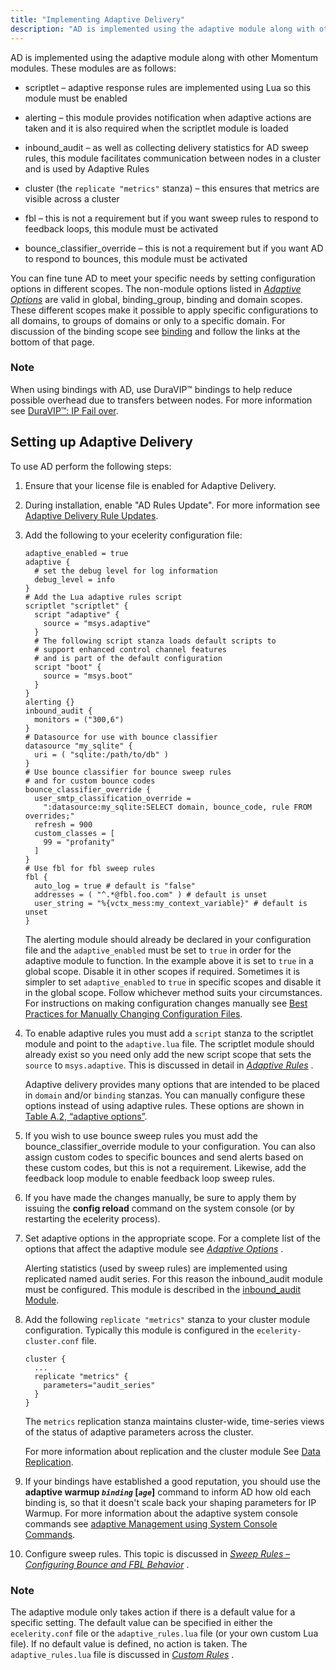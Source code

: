 ```yaml
---
title: "Implementing Adaptive Delivery"
description: "AD is implemented using the adaptive module along with other Momentum modules These modules are as follows scriptlet adaptive response rules are implemented using Lua so this module must be enabled alerting this module provides notification when adaptive actions are taken and it is also required when the scriptlet module..."
---
```



AD is implemented using the adaptive module along with other Momentum modules. These modules are as follows:

*   scriptlet – adaptive response rules are implemented using Lua so this module must be enabled

*   alerting – this module provides notification when adaptive actions are taken and it is also required when the scriptlet module is loaded

*   inbound_audit – as well as collecting delivery statistics for AD sweep rules, this module facilitates communication between nodes in a cluster and is used by Adaptive Rules

*   cluster (the `replicate "metrics"` stanza) – this ensures that metrics are visible across a cluster

*   fbl – this is not a requirement but if you want sweep rules to respond to feedback loops, this module must be activated

*   bounce_classifier_override – this is not a requirement but if you want AD to respond to bounces, this module must be activated

You can fine tune AD to meet your specific needs by setting configuration options in different scopes. The non-module options listed in [*Adaptive Options*](/momentum/3/3-ad/ad-options) are valid in global, binding_group, binding and domain scopes. These different scopes make it possible to apply specific configurations to all domains, to groups of domains or only to a specific domain. For discussion of the binding scope see [binding](/momentum/3/3-reference/3-reference-conf-ref-binding) and follow the links at the bottom of that page.

### Note

When using bindings with AD, use DuraVIP™ bindings to help reduce possible overhead due to transfers between nodes. For more information see [DuraVIP™: IP Fail over](/momentum/3/3-reference/3-reference-cluster-config-duravip).

## <a name="ad.adaptive.setup"></a> Setting up Adaptive Delivery

To use AD perform the following steps:

1.  Ensure that your license file is enabled for Adaptive Delivery.

2.  During installation, enable "AD Rules Update". For more information see [Adaptive Delivery Rule Updates](/momentum/3/3-reference/install-additional-packages#install.additional.packages.adaptive.updates).

3.  Add the following to your ecelerity configuration file:

    <a name="ad.adaptive.setup.example"></a> 

    
    ```
    adaptive_enabled = true
    adaptive {
      # set the debug level for log information
      debug_level = info
    }
    # Add the Lua adaptive rules script
    scriptlet "scriptlet" {
      script "adaptive" {
        source = "msys.adaptive"
      }
      # The following script stanza loads default scripts to
      # support enhanced control channel features
      # and is part of the default configuration
      script "boot" {
        source = "msys.boot"
      }
    }
    alerting {}
    inbound_audit {
      monitors = ("300,6")
    }
    # Datasource for use with bounce classifier
    datasource "my_sqlite" {
      uri = ( "sqlite:/path/to/db" )
    }
    # Use bounce classifier for bounce sweep rules
    # and for custom bounce codes
    bounce_classifier_override {
      user_smtp_classification_override =
        ":datasource:my_sqlite:SELECT domain, bounce_code, rule FROM overrides;"
      refresh = 900
      custom_classes = [
        99 = "profanity"
      ]
    }
    # Use fbl for fbl sweep rules
    fbl {
      auto_log = true # default is "false"
      addresses = ( "^.*@fbl.foo.com" ) # default is unset
      user_string = "%{vctx_mess:my_context_variable}" # default is unset
    }
    ```

    The alerting module should already be declared in your configuration file and the `adaptive_enabled` must be set to `true` in order for the adaptive module to function. In the example above it is set to `true` in a global scope. Disable it in other scopes if required. Sometimes it is simpler to set `adaptive_enabled` to `true` in specific scopes and disable it in the global scope. Follow whichever method suits your circumstances. For instructions on making configuration changes manually see [Best Practices for Manually Changing Configuration Files](/momentum/3/3-reference/conf-manual-changes).

4.  To enable adaptive rules you must add a `script` stanza to the scriptlet module and point to the `adaptive.lua` file. The scriptlet module should already exist so you need only add the new script scope that sets the `source` to `msys.adaptive`. This is discussed in detail in [*Adaptive Rules*](/momentum/3/3-ad/ad-adaptive-rules) .

    Adaptive delivery provides many options that are intended to be placed in `domain` and/or `binding` stanzas. You can manually configure these options instead of using adaptive rules. These options are shown in [Table A.2, “adaptive options”](/momentum/3/3-ad/ad-options#adaptive-options-table).

5.  If you wish to use bounce sweep rules you must add the bounce_classifier_override module to your configuration. You can also assign custom codes to specific bounces and send alerts based on these custom codes, but this is not a requirement. Likewise, add the feedback loop module to enable feedback loop sweep rules.

6.  If you have made the changes manually, be sure to apply them by issuing the **config reload**        command on the system console (or by restarting the ecelerity process).

7.  Set adaptive options in the appropriate scope. For a complete list of the options that affect the adaptive module see [*Adaptive Options*](/momentum/3/3-ad/ad-options) .

    Alerting statistics (used by sweep rules) are implemented using replicated named audit series. For this reason the inbound_audit module must be configured. This module is described in the [inbound_audit Module](/momentum/3/3-reference/3-reference-modules-inbound-audit).

8.  Add the following `replicate "metrics"` stanza to your cluster module configuration. Typically this module is configured in the `ecelerity-cluster.conf` file.

    ```
    cluster {
      ...
      replicate "metrics" {
        parameters="audit_series"
      }
    }
    ```

    The `metrics` replication stanza maintains cluster-wide, time-series views of the status of adaptive parameters across the cluster.

    For more information about replication and the cluster module See [Data Replication](/momentum/3/3-reference/3-reference-cluster-config-replication).

9.  If your bindings have established a good reputation, you should use the **adaptive warmup *`binding`* [*`age`*]**                              command to inform AD how old each binding is, so that it doesn't scale back your shaping parameters for IP Warmup. For more information about the adaptive system console commands see [adaptive Management using System Console Commands](/momentum/3/3-reference/3-reference-modules-adaptive#modules.adaptive.console).

10.  Configure sweep rules. This topic is discussed in [*Sweep Rules – Configuring Bounce and FBL Behavior*](/momentum/3/3-ad/ad-rules-sweep-rules) .

### Note

The adaptive module only takes action if there is a default value for a specific setting. The default value can be specified in either the `ecelerity.conf` file or the `adaptive_rules.lua` file (or your own custom Lua file). If no default value is defined, no action is taken. The `adaptive_rules.lua` file is discussed in [*Custom Rules*](/momentum/3/3-ad/ad-custom-rules) .